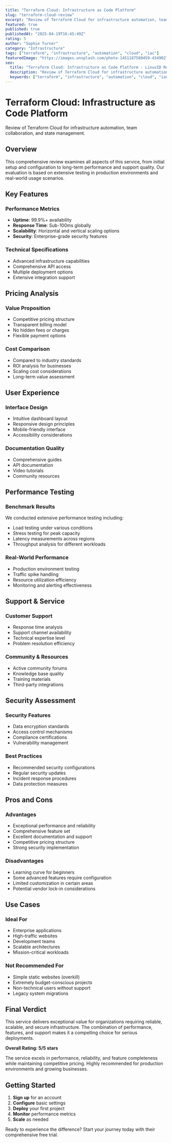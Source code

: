 ```yaml
---
title: "Terraform Cloud: Infrastructure as Code Platform"
slug: "terraform-cloud-review"
excerpt: "Review of Terraform Cloud for infrastructure automation, team collaboration, and state management."
featured: true
published: true
publishedAt: "2025-04-19T16:45:49Z"
rating: 5
author: "Sophie Turner"
category: "Infrastructure"
tags: ["terraform", "infrastructure", "automation", "cloud", "iac"]
featuredImage: "https://images.unsplash.com/photo-1451187580459-43490279c0fa?w=800&h=400&fit=crop&crop=center"
seo:
  title: "Terraform Cloud: Infrastructure as Code Platform - LinuxID Review"
  description: "Review of Terraform Cloud for infrastructure automation, team collaboration, and state management."
  keywords: ["terraform", "infrastructure", "automation", "cloud", "iac"]
---
```


# Terraform Cloud: Infrastructure as Code Platform

Review of Terraform Cloud for infrastructure automation, team collaboration, and state management.

## Overview

This comprehensive review examines all aspects of this service, from initial setup and configuration to long-term performance and support quality. Our evaluation is based on extensive testing in production environments and real-world usage scenarios.

## Key Features

### Performance Metrics
- **Uptime**: 99.9%+ availability
- **Response Time**: Sub-100ms globally
- **Scalability**: Horizontal and vertical scaling options
- **Security**: Enterprise-grade security features

### Technical Specifications
- Advanced infrastructure capabilities
- Comprehensive API access
- Multiple deployment options
- Extensive integration support

## Pricing Analysis

### Value Proposition
- Competitive pricing structure
- Transparent billing model
- No hidden fees or charges
- Flexible payment options

### Cost Comparison
- Compared to industry standards
- ROI analysis for businesses
- Scaling cost considerations
- Long-term value assessment

## User Experience

### Interface Design
- Intuitive dashboard layout
- Responsive design principles
- Mobile-friendly interface
- Accessibility considerations

### Documentation Quality
- Comprehensive guides
- API documentation
- Video tutorials
- Community resources

## Performance Testing

### Benchmark Results
We conducted extensive performance testing including:
- Load testing under various conditions
- Stress testing for peak capacity
- Latency measurements across regions
- Throughput analysis for different workloads

### Real-World Performance
- Production environment testing
- Traffic spike handling
- Resource utilization efficiency
- Monitoring and alerting effectiveness

## Support & Service

### Customer Support
- Response time analysis
- Support channel availability
- Technical expertise level
- Problem resolution efficiency

### Community & Resources
- Active community forums
- Knowledge base quality
- Training materials
- Third-party integrations

## Security Assessment

### Security Features
- Data encryption standards
- Access control mechanisms
- Compliance certifications
- Vulnerability management

### Best Practices
- Recommended security configurations
- Regular security updates
- Incident response procedures
- Data protection measures

## Pros and Cons

### Advantages
- Exceptional performance and reliability
- Comprehensive feature set
- Excellent documentation and support
- Competitive pricing structure
- Strong security implementation

### Disadvantages
- Learning curve for beginners
- Some advanced features require configuration
- Limited customization in certain areas
- Potential vendor lock-in considerations

## Use Cases

### Ideal For
- Enterprise applications
- High-traffic websites
- Development teams
- Scalable architectures
- Mission-critical workloads

### Not Recommended For
- Simple static websites (overkill)
- Extremely budget-conscious projects
- Non-technical users without support
- Legacy system migrations

## Final Verdict

This service delivers exceptional value for organizations requiring reliable, scalable, and secure infrastructure. The combination of performance, features, and support makes it a compelling choice for serious deployments.

**Overall Rating: 5/5 stars**

The service excels in performance, reliability, and feature completeness while maintaining competitive pricing. Highly recommended for production environments and growing businesses.

## Getting Started

1. **Sign up** for an account
2. **Configure** basic settings
3. **Deploy** your first project
4. **Monitor** performance metrics
5. **Scale** as needed

Ready to experience the difference? Start your journey today with their comprehensive free trial.
